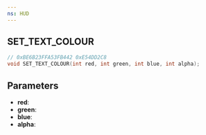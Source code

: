 ```yaml
---
ns: HUD
---
```

## SET_TEXT_COLOUR

```c
// 0xBE6B23FFA53FB442 0xE54DD2C8
void SET_TEXT_COLOUR(int red, int green, int blue, int alpha);
```


## Parameters
* **red**: 
* **green**: 
* **blue**: 
* **alpha**: 


